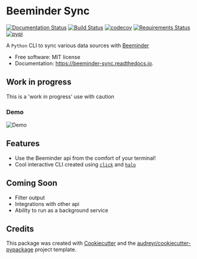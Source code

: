 # Beeminder Sync

[![Documentation Status](https://img.shields.io/readthedocs/beeminder-sync.svg?style=for-the-badge)](https://beeminder-sync.readthedocs.io/en/latest/?badge=latest)
[![Build Status](https://img.shields.io/travis/dileep-kishore/beeminder-sync.svg?style=for-the-badge)](https://travis-ci.org/dileep-kishore/beeminder-sync)
[![codecov](https://img.shields.io/codecov/c/github/dileep-kishore/beeminder-sync.svg?style=for-the-badge)](https://codecov.io/gh/dileep-kishore/beeminder-sync)
[![Requirements Status](https://img.shields.io/requires/github/dileep-kishore/beeminder-sync.svg?style=for-the-badge)](https://requires.io/github/dileep-kishore/beeminder-sync/requirements/?branch=master)
[![pypi](https://img.shields.io/pypi/v/beeminder_sync.svg?style=for-the-badge)](https://pypi.python.org/pypi/beeminder_sync)

A `Python` CLI to sync various data sources with [Beeminder](https://github.com/dileep-kishore/beeminder-sync)

  - Free software: MIT license
  - Documentation: <https://beeminder-sync.readthedocs.io>.

## Work in progress

This is a 'work in progress' use with caution

### Demo

![Demo](assets/demo.gif)

## Features

- Use the Beeminder api from the comfort of your terminal!
- Cool interactive CLI created using [`click`](http://click.pocoo.org/6/) and [`halo`](https://github.com/ManrajGrover/halo)

## Coming Soon

- Filter output
- Integrations with other api
- Ability to run as a background service

## Credits

This package was created with [Cookiecutter](https://github.com/audreyr/cookiecutter) and the [audreyr/cookiecutter-pypackage](https://github.com/audreyr/cookiecutter-pypackage) project template.
